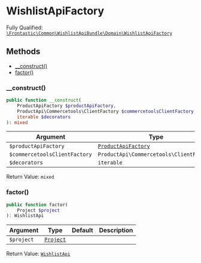 #  WishlistApiFactory

Fully Qualified: [`\Frontastic\Common\WishlistApiBundle\Domain\WishlistApiFactory`](../../../../src/php/WishlistApiBundle/Domain/WishlistApiFactory.php)

## Methods

* [__construct()](#__construct)
* [factor()](#factor)

### __construct()

```php
public function __construct(
    ProductApiFactory $productApiFactory,
    ProductApi\Commercetools\ClientFactory $commercetoolsClientFactory,
    iterable $decorators
): mixed
```

Argument|Type|Default|Description
--------|----|-------|-----------
`$productApiFactory`|[`ProductApiFactory`](../../ProductApiBundle/Domain/ProductApiFactory.md)||
`$commercetoolsClientFactory`|`ProductApi\Commercetools\ClientFactory`||
`$decorators`|`iterable`||

Return Value: `mixed`

### factor()

```php
public function factor(
    Project $project
): WishlistApi
```

Argument|Type|Default|Description
--------|----|-------|-----------
`$project`|[`Project`](../../ReplicatorBundle/Domain/Project.md)||

Return Value: [`WishlistApi`](WishlistApi.md)

